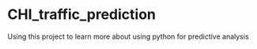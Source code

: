 # CHI_traffic_prediction
Using this project to learn more about using python for predictive analysis
